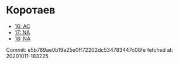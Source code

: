 # Коротаев
- [16: AC](16.md)
- [17: NA](17.md)
- [18: NA](18.md)

Commit: e5b789ae0b19a25e0ff72202dc534783447c08fe
 fetched at: 20201011-183225
